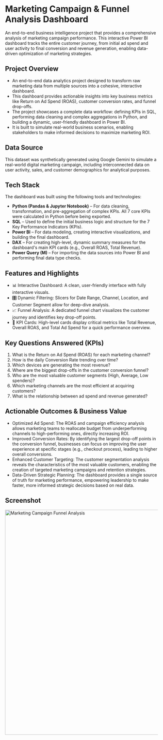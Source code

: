 # Marketing Campaign & Funnel Analysis Dashboard

An end-to-end business intelligence project that provides a comprehensive analysis of marketing campaign performance. This interactive Power BI dashboard tracks the entire customer journey, from initial ad spend and user activity to final conversion and revenue generation, enabling data-driven optimization of marketing strategies.

## Project Overview

- An end-to-end data analytics project designed to transform raw marketing data from multiple sources into a cohesive, interactive dashboard.
- This dashboard provides actionable insights into key business metrics like Return on Ad Spend (ROAS), customer conversion rates, and funnel drop-offs.
- The project showcases a complete data workflow: defining KPIs in SQL, performing data cleaning and complex aggregations in Python, and building a dynamic, user-friendly dashboard in Power BI.
- It is built to simulate real-world business scenarios, enabling stakeholders to make informed decisions to maximize marketing ROI.

## Data Source

This dataset was synthetically generated using Google Gemini to simulate a real-world digital marketing campaign, including interconnected data on user activity, sales, and customer demographics for analytical purposes.

## Tech Stack

The dashboard was built using the following tools and technologies:

- **Python (Pandas & Jupyter Notebook)** – For data cleaning, transformation, and pre-aggregation of complex KPIs. All 7 core KPIs were calculated in Python before being exported.
- **SQL** – Used to define the initial business logic and structure for the 7 Key Performance Indicators (KPIs).
- **Power BI** – For data modeling, creating interactive visualizations, and building the final dashboard.
- **DAX** – For creating high-level, dynamic summary measures for the dashboard's main KPI cards (e.g., Overall ROAS, Total Revenue).
- **Power Query (M)** – For importing the data sources into Power BI and performing final data type checks.



## Features and Highlights

- 📊 Interactive Dashboard: A clean, user-friendly interface with fully interactive visuals.
- 🎛️ Dynamic Filtering: Slicers for Date Range, Channel, Location, and Customer Segment allow for deep-dive analysis.
- 📈 Funnel Analysis: A dedicated funnel chart visualizes the customer journey and identifies key drop-off points.
- 🎯 KPI Cards: High-level cards display critical metrics like Total Revenue, Overall ROAS, and Total Ad Spend for a quick performance overview.

## Key Questions Answered (KPIs)

1. What is the Return on Ad Spend (ROAS) for each marketing channel?
2. How is the daily Conversion Rate trending over time?
3. Which devices are generating the most revenue?
4. Where are the biggest drop-offs in the customer conversion funnel?
5. Who are the most valuable customer segments (High, Average, Low spenders)?
6. Which marketing channels are the most efficient at acquiring customers?
7. What is the relationship between ad spend and revenue generated?

## Actionable Outcomes & Business Value
- Optimized Ad Spend: The ROAS and campaign efficiency analysis allows marketing teams to reallocate budget from underperforming channels to high-performing ones, directly increasing ROI.
- Improved Conversion Rates: By identifying the largest drop-off points in the conversion funnel, businesses can focus on improving the user experience at specific stages (e.g., checkout process), leading to     higher overall conversions.
- Enhanced Customer Targeting: The customer segmentation analysis reveals the characteristics of the most valuable customers, enabling the creation of targeted marketing campaigns and retention strategies.
- Data-Driven Strategic Planning: The dashboard provides a single source of truth for marketing performance, empowering leadership to make faster, more informed strategic decisions based on real data.

## Screenshot

<img width="1301" height="739" alt="Marketing Campaign   Funnel Analysis" src="https://github.com/user-attachments/assets/b95afff2-0e45-4b66-a107-6c28faf73db9" />

